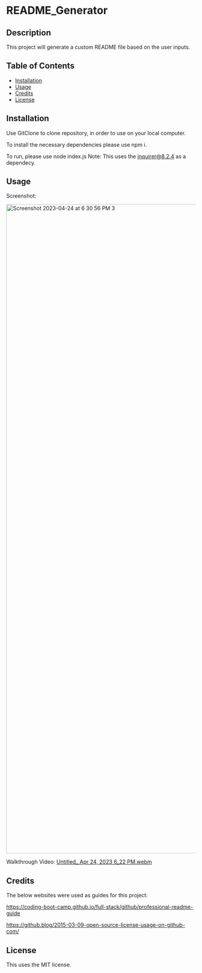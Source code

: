 # README_Generator

## Description

This project will generate a custom README file based on the user inputs. 


## Table of Contents

- [Installation](#installation)
- [Usage](#usage)
- [Credits](#credits)
- [License](#license)

## Installation

Use GitClone to clone repository, in order to use on your local computer. 

To install the necessary dependencies please use npm i. 

To run, please use node index.js
 Note: This uses the inquirer@8.2.4 as a dependecy. 

## Usage
Screenshot: 

<img width="1728" alt="Screenshot 2023-04-24 at 6 30 56 PM 3" src="https://user-images.githubusercontent.com/123343948/234137401-33e3ff12-28f8-43f9-a812-4f413e7d9e6f.png">


Walkthrough Video: 
[Untitled_ Apr 24, 2023 6_22 PM.webm](https://user-images.githubusercontent.com/123343948/234136974-f5bf8002-9a8c-4309-b7f1-b21794339d3e.webm)


## Credits

The below websites were used as guides for this project: 

https://coding-boot-camp.github.io/full-stack/github/professional-readme-guide

https://github.blog/2015-03-09-open-source-license-usage-on-github-com/
 

## License

This uses the MIT license.

